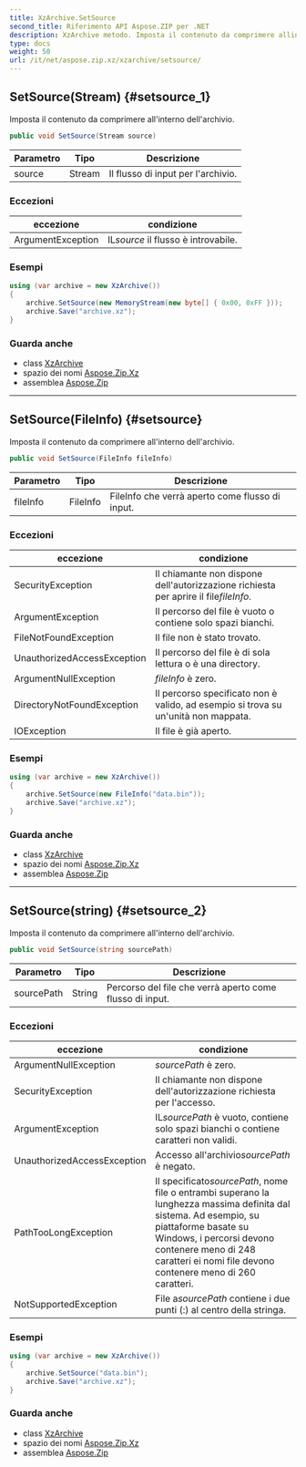 ```yaml
---
title: XzArchive.SetSource
second_title: Riferimento API Aspose.ZIP per .NET
description: XzArchive metodo. Imposta il contenuto da comprimere allinterno dellarchivio.
type: docs
weight: 50
url: /it/net/aspose.zip.xz/xzarchive/setsource/
---
```

## SetSource(Stream) {#setsource_1}

Imposta il contenuto da comprimere all'interno dell'archivio.

```csharp
public void SetSource(Stream source)
```

| Parametro | Tipo | Descrizione |
| --- | --- | --- |
| source | Stream | Il flusso di input per l'archivio. |

### Eccezioni

| eccezione | condizione |
| --- | --- |
| ArgumentException | IL*source* il flusso è introvabile. |

### Esempi

```csharp
using (var archive = new XzArchive())
{
    archive.SetSource(new MemoryStream(new byte[] { 0x00, 0xFF }));
    archive.Save("archive.xz");
}
```

### Guarda anche

* class [XzArchive](../)
* spazio dei nomi [Aspose.Zip.Xz](../../xzarchive/)
* assemblea [Aspose.Zip](../../../)

---

## SetSource(FileInfo) {#setsource}

Imposta il contenuto da comprimere all'interno dell'archivio.

```csharp
public void SetSource(FileInfo fileInfo)
```

| Parametro | Tipo | Descrizione |
| --- | --- | --- |
| fileInfo | FileInfo | FileInfo che verrà aperto come flusso di input. |

### Eccezioni

| eccezione | condizione |
| --- | --- |
| SecurityException | Il chiamante non dispone dell'autorizzazione richiesta per aprire il file*fileInfo*. |
| ArgumentException | Il percorso del file è vuoto o contiene solo spazi bianchi. |
| FileNotFoundException | Il file non è stato trovato. |
| UnauthorizedAccessException | Il percorso del file è di sola lettura o è una directory. |
| ArgumentNullException | *fileInfo* è zero. |
| DirectoryNotFoundException | Il percorso specificato non è valido, ad esempio si trova su un'unità non mappata. |
| IOException | Il file è già aperto. |

### Esempi

```csharp
using (var archive = new XzArchive()) 
{
    archive.SetSource(new FileInfo("data.bin"));
    archive.Save("archive.xz");
}
```

### Guarda anche

* class [XzArchive](../)
* spazio dei nomi [Aspose.Zip.Xz](../../xzarchive/)
* assemblea [Aspose.Zip](../../../)

---

## SetSource(string) {#setsource_2}

Imposta il contenuto da comprimere all'interno dell'archivio.

```csharp
public void SetSource(string sourcePath)
```

| Parametro | Tipo | Descrizione |
| --- | --- | --- |
| sourcePath | String | Percorso del file che verrà aperto come flusso di input. |

### Eccezioni

| eccezione | condizione |
| --- | --- |
| ArgumentNullException | *sourcePath* è zero. |
| SecurityException | Il chiamante non dispone dell'autorizzazione richiesta per l'accesso. |
| ArgumentException | IL*sourcePath* è vuoto, contiene solo spazi bianchi o contiene caratteri non validi. |
| UnauthorizedAccessException | Accesso all'archivio*sourcePath* è negato. |
| PathTooLongException | Il specificato*sourcePath*, nome file o entrambi superano la lunghezza massima definita dal sistema. Ad esempio, su piattaforme basate su Windows, i percorsi devono contenere meno di 248 caratteri ei nomi file devono contenere meno di 260 caratteri. |
| NotSupportedException | File a*sourcePath* contiene i due punti (:) al centro della stringa. |

### Esempi

```csharp
using (var archive = new XzArchive()) 
{
    archive.SetSource("data.bin");
    archive.Save("archive.xz");
}
```

### Guarda anche

* class [XzArchive](../)
* spazio dei nomi [Aspose.Zip.Xz](../../xzarchive/)
* assemblea [Aspose.Zip](../../../)


